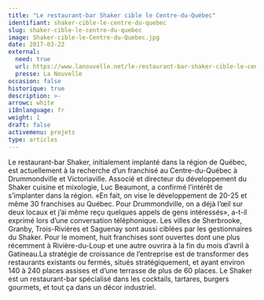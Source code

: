 ```yaml
---
title: "Le restaurant-bar Shaker cible le Centre-du-Québec"
identifiant: shaker-cible-le-centre-du-quebec
slug: shaker-cible-le-centre-du-quebec
image: Shaker-cible-le-Centre-du-Quebec.jpg
date: 2017-03-22
external:
  need: true
  url: https://www.lanouvelle.net/le-restaurant-bar-shaker-cible-le-centre-du-quebec/
  presse: La Nouvelle
occasion: false
historique: true
description: >-
arrowc: white
i18nlanguage: fr
weight: 1
draft: false
activemenu: projets
type: articles
---
```

Le restaurant-bar Shaker, initialement implanté dans la région de Québec, est actuellement à la recherche d’un franchisé au Centre-du-Québec à Drummondville et Victoriaville. Associé et directeur du développement du Shaker cuisine et mixologie, Luc Beaumont, a confirmé l’intérêt de s’implanter dans la région. «En fait, on vise le développement de 20-25 et même 30 franchises au Québec. Pour Drummondville, on a déjà l’œil sur deux locaux et j’ai même reçu quelques appels de gens intéressés», a-t-il exprimé lors d’une conversation téléphonique. Les villes de Sherbrooke, Granby, Trois-Rivières et Saguenay sont aussi ciblées par les gestionnaires du Shaker. Pour le moment, huit franchises sont ouvertes dont une plus récemment à Rivière-du-Loup et une autre ouvrira à la fin du mois d’avril à Gatineau.La stratégie de croissance de l’entreprise est de transformer des restaurants existants ou fermés, situés stratégiquement, et ayant environ 140 à 240 places assises et d’une terrasse de plus de 60 places. Le Shaker est un restaurant-bar spécialisé dans les cocktails, tartares, burgers gourmets, et tout ça dans un décor industriel.

